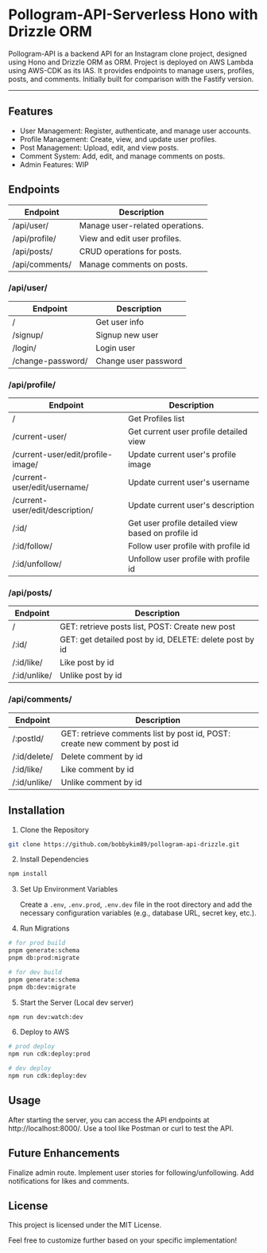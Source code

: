 # Pollogram-API-Serverless Hono with Drizzle ORM

Pollogram-API is a backend API for an Instagram clone project, designed using Hono and Drizzle ORM as ORM. Project is deployed on AWS Lambda using AWS-CDK as its IAS. It provides endpoints to manage users, profiles, posts, and comments. Initially built for comparison with the Fastify version.

---

## Features

- User Management: Register, authenticate, and manage user accounts.
- Profile Management: Create, view, and update user profiles.
- Post Management: Upload, edit, and view posts.
- Comment System: Add, edit, and manage comments on posts.
- Admin Features: WIP

## Endpoints

| Endpoint       | Description                     |
| -------------- | ------------------------------- |
| /api/user/     | Manage user-related operations. |
| /api/profile/  | View and edit user profiles.    |
| /api/posts/    | CRUD operations for posts.      |
| /api/comments/ | Manage comments on posts.       |

### /api/user/

| Endpoint          | Description          |
| ----------------- | -------------------- |
| /                 | Get user info        |
| /signup/          | Signup new user      |
| /login/           | Login user           |
| /change-password/ | Change user password |

### /api/profile/

| Endpoint                          | Description                                        |
| --------------------------------- | -------------------------------------------------- |
| /                                 | Get Profiles list                                  |
| /current-user/                    | Get current user profile detailed view             |
| /current-user/edit/profile-image/ | Update current user's profile image                |
| /current-user/edit/username/      | Update current user's username                     |
| /current-user/edit/description/   | Update current user's description                  |
| /:id/                             | Get user profile detailed view based on profile id |
| /:id/follow/                      | Follow user profile with profile id                |
| /:id/unfollow/                    | Unfollow user profile with profile id              |

### /api/posts/

| Endpoint     | Description                                             |
| ------------ | ------------------------------------------------------- |
| /            | GET: retrieve posts list, POST: Create new post         |
| /:id/        | GET: get detailed post by id, DELETE: delete post by id |
| /:id/like/   | Like post by id                                         |
| /:id/unlike/ | Unlike post by id                                       |

### /api/comments/

| Endpoint     | Description                                                                 |
| ------------ | --------------------------------------------------------------------------- |
| /:postId/    | GET: retrieve comments list by post id, POST: create new comment by post id |
| /:id/delete/ | Delete comment by id                                                        |
| /:id/like/   | Like comment by id                                                          |
| /:id/unlike/ | Unlike comment by id                                                        |

## Installation

1. Clone the Repository

```bash
git clone https://github.com/bobbykim89/pollogram-api-drizzle.git
```

2. Install Dependencies

```bash
npm install
```

3. Set Up Environment Variables<br>

   Create a `.env`, `.env.prod`, `.env.dev` file in the root directory and add the necessary configuration variables (e.g., database URL, secret key, etc.).

4. Run Migrations

```bash
# for prod build
pnpm generate:schema
pnpm db:prod:migrate

# for dev build
pnpm generate:schema
pnpm db:dev:migrate

```

5. Start the Server (Local dev server)

```bash
npm run dev:watch:dev
```

6. Deploy to AWS

```bash
# prod deploy
npm run cdk:deploy:prod

# dev deploy
npm run cdk:deploy:dev
```

## Usage

After starting the server, you can access the API endpoints at http://localhost:8000/. Use a tool like Postman or curl to test the API.

## Future Enhancements

Finalize admin route.
Implement user stories for following/unfollowing.
Add notifications for likes and comments.

## License

This project is licensed under the MIT License.

Feel free to customize further based on your specific implementation!
